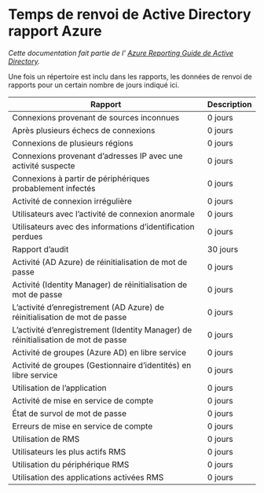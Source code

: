 <properties
   pageTitle="Temps de renvoi de rapport Active Directory Azure | Microsoft Azure"
   description="Quantité de temps que nécessaire pour les événements de rapport précédents s’affiche dans votre répertoire AD Azure"
   services="active-directory"
   documentationCenter=""
   authors="dhanyahk"
   manager="stevepo"
   editor=""/>

<tags
   ms.service="active-directory"
   ms.devlang="na"
   ms.topic="article"
   ms.tgt_pltfrm="na"
   ms.workload="identity"
   ms.date="03/07/2016"
   ms.author="dhanyahk"/>

# <a name="azure-active-directory-report-backfill-times"></a>Temps de renvoi de Active Directory rapport Azure

*Cette documentation fait partie de l' [Azure Reporting Guide de Active Directory](active-directory-reporting-guide.md).*

Une fois un répertoire est inclu dans les rapports, les données de renvoi de rapports pour un certain nombre de jours indiqué ici.

Rapport                                                  | Description
------------------------------------------------------- | -----------
Connexions provenant de sources inconnues                           | 0 jours
Après plusieurs échecs de connexions                        | 0 jours
Connexions de plusieurs régions                      | 0 jours
Connexions provenant d’adresses IP avec une activité suspecte     | 0 jours
Connexions à partir de périphériques probablement infectés                 | 0 jours
Activité de connexion irrégulière                              | 0 jours
Utilisateurs avec l’activité de connexion anormale                   | 0 jours
Utilisateurs avec des informations d’identification perdues                           | 0 jours
Rapport d’audit                                            | 30 jours
Activité (AD Azure) de réinitialisation de mot de passe                      | 0 jours
Activité (Identity Manager) de réinitialisation de mot de passe              | 0 jours
L’activité d’enregistrement (AD Azure) de réinitialisation de mot de passe         | 0 jours
L’activité d’enregistrement (Identity Manager) de réinitialisation de mot de passe | 0 jours
Activité de groupes (Azure AD) en libre service                 | 0 jours
Activité de groupes (Gestionnaire d’identités) en libre service         | 0 jours
Utilisation de l’application                                       | 0 jours
Activité de mise en service de compte                           | 0 jours
État de survol de mot de passe                                | 0 jours
Erreurs de mise en service de compte                             | 0 jours
Utilisation de RMS                                               | 0 jours
Utilisateurs les plus actifs RMS                                   | 0 jours
Utilisation du périphérique RMS                                        | 0 jours
Utilisation des applications activées RMS                           | 0 jours
